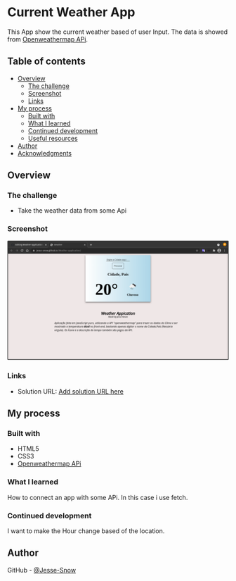 # Current Weather App

This App show the current weather based of user Input. The data is showed from [Openweathermap APi](https://openweathermap.org/current).

## Table of contents

- [Overview](#overview)
  - [The challenge](#the-challenge)
  - [Screenshot](#screenshot)
  - [Links](#links)
- [My process](#my-process)
  - [Built with](#built-with)
  - [What I learned](#what-i-learned)
  - [Continued development](#continued-development)
  - [Useful resources](#useful-resources)
- [Author](#author)
- [Acknowledgments](#acknowledgments)

## Overview

### The challenge

- Take the weather data from some Api

### Screenshot

![](./screenshot.png)


### Links

- Solution URL: [Add solution URL here](https://your-solution-url.com)

## My process

### Built with

- HTML5
- CSS3
- [Openweathermap APi](https://openweathermap.org/current)

### What I learned

How to connect an app with some APi. In this case i use fetch.

### Continued development

I want to make the Hour change based of the location.

## Author

GitHub - [@Jesse-Snow](https://github.com/Jesse-Snow)
